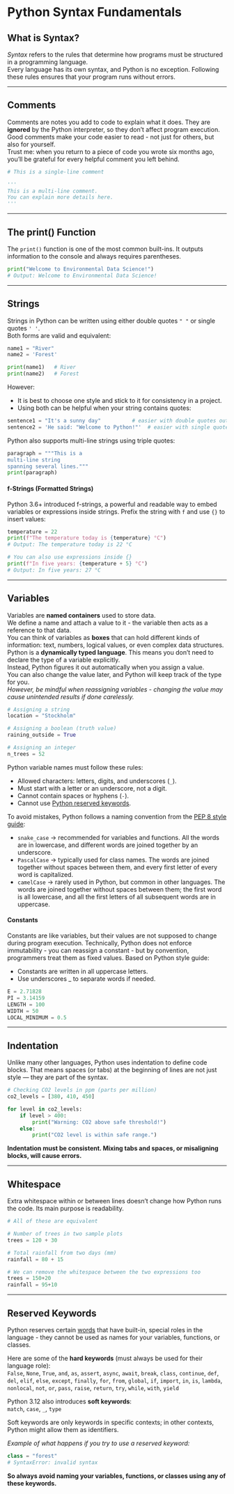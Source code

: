 # Python Syntax Fundamentals

## What is Syntax?
*Syntax* refers to the rules that determine how programs must be structured in a programming language.  
Every language has its own syntax, and Python is no exception. Following these rules ensures that your program runs without errors.

---

## Comments
Comments are notes you add to code to explain what it does. They are **ignored** by the Python interpreter, so they don’t affect program execution.  
Good comments make your code easier to read - not just for others, but also for yourself.  
Trust me: when you return to a piece of code you wrote six months ago, you’ll be grateful for every helpful comment you left behind.

```python
# This is a single-line comment

'''
This is a multi-line comment.
You can explain more details here.
'''
```

---

## The print() Function
The `print()` function is one of the most common built-ins.
It outputs information to the console and always requires parentheses.

```python
print("Welcome to Environmental Data Science!")
# Output: Welcome to Environmental Data Science!
```
---

## Strings
Strings in Python can be written using either double quotes `" "` or single quotes `' '`.  
Both forms are valid and equivalent:

```python
name1 = "River"
name2 = 'Forest'

print(name1)   # River
print(name2)   # Forest
```
However:
- It is best to choose one style and stick to it for consistency in a project.
- Using both can be helpful when your string contains quotes:
```python
sentence1 = "It's a sunny day"          # easier with double quotes outside
sentence2 = 'He said: "Welcome to Python!"'  # easier with single quotes outside
```
Python also supports multi-line strings using triple quotes:
```python
paragraph = """This is a
multi-line string
spanning several lines."""
print(paragraph)
```
#### f-Strings (Formatted Strings)
Python 3.6+ introduced f-strings, a powerful and readable way to embed variables or expressions inside strings.
Prefix the string with `f` and use `{}` to insert values:
```python
temperature = 22
print(f"The temperature today is {temperature} °C")
# Output: The temperature today is 22 °C

# You can also use expressions inside {}
print(f"In five years: {temperature + 5} °C")
# Output: In five years: 27 °C
```

---

## Variables
Variables are **named containers** used to store data.  
We define a name and attach a value to it - the variable then acts as a reference to that data.  
You can think of variables as **boxes** that can hold different kinds of information: text, numbers, logical values, or even complex data structures.
Python is a **dynamically typed language**. This means you don’t need to declare the type of a variable explicitly.  
Instead, Python figures it out automatically when you assign a value.  
You can also change the value later, and Python will keep track of the type for you.  
*However, be mindful when reassigning variables - changing the value may cause unintended results if done carelessly.*

```python
# Assigning a string
location = "Stockholm"

# Assigning a boolean (truth value)
raining_outside = True

# Assigning an integer
n_trees = 52
```
Python variable names must follow these rules:
- Allowed characters: letters, digits, and underscores (`_`).
- Must start with a letter or an underscore, not a digit.
- Cannot contain spaces or hyphens (`-`).
- Cannot use [Python reserved keywords](#reserved-keywords).

To avoid mistakes, Python follows a naming convention from the [PEP 8 style guide](https://peps.python.org/pep-0008/):
- `snake_case` → recommended for variables and functions. All the words are in lowercase, and different words are joined together by an underscore.
- `PascalCase` → typically used for class names. The words are joined together without spaces between them, and every first letter of every word is capitalized.
- `camelCase` → rarely used in Python, but common in other languages. The words are joined together without spaces between them; the first word is all lowercase, and all the first letters of all subsequent words are in uppercase.

#### Constants
Constants are like variables, but their values are not supposed to change during program execution.
Technically, Python does not enforce immutability - you can reassign a constant - but by convention, programmers treat them as fixed values.
Based on Python style guide:
- Constants are written in all uppercase letters.
- Use underscores _ to separate words if needed.
```python
E = 2.71828
PI = 3.14159
LENGTH = 100
WIDTH = 50
LOCAL_MINIMUM = 0.5
```

---

## Indentation
Unlike many other languages, Python uses indentation to define code blocks.
That means spaces (or tabs) at the beginning of lines are not just style — they are part of the syntax.
```python
# Checking CO2 levels in ppm (parts per million)
co2_levels = [380, 410, 450]

for level in co2_levels:
    if level > 400:
        print("Warning: CO2 above safe threshold!")
    else:
        print("CO2 level is within safe range.")
```
**Indentation must be consistent. Mixing tabs and spaces, or misaligning blocks, will cause errors.**

---

## Whitespace
Extra whitespace within or between lines doesn’t change how Python runs the code.
Its main purpose is readability.

```python
# All of these are equivalent

# Number of trees in two sample plots
trees = 120 + 30

# Total rainfall from two days (mm)
rainfall = 80 + 15

# We can remove the whitespace between the two expressions too
trees = 150+20
rainfall = 95+10
```

---

## Reserved Keywords
Python reserves certain [words](https://docs.python.org/3/library/keyword.html?utm_source=chatgpt.com) that have built-in, special roles in the language - they cannot be used as names for your variables, functions, or classes.  

Here are some of the **hard keywords** (must always be used for their language role):  
`False`, `None`, `True`, `and`, `as`, `assert`, `async`, `await`, `break`, `class`, `continue`, `def`, `del`, `elif`, `else`, `except`, `finally`, `for`, `from`, `global`, `if`, `import`, `in`, `is`, `lambda`, `nonlocal`, `not`, `or`, `pass`, `raise`, `return`, `try`, `while`, `with`, `yield`

Python 3.12 also introduces **soft keywords**:  
`match`, `case`, `_`, `type`

Soft keywords are only keywords in specific contexts; in other contexts, Python might allow them as identifiers.

*Example of what happens if you try to use a reserved keyword:*
```python
class = "forest"
# SyntaxError: invalid syntax
```
**So always avoid naming your variables, functions, or classes using any of these keywords.**
